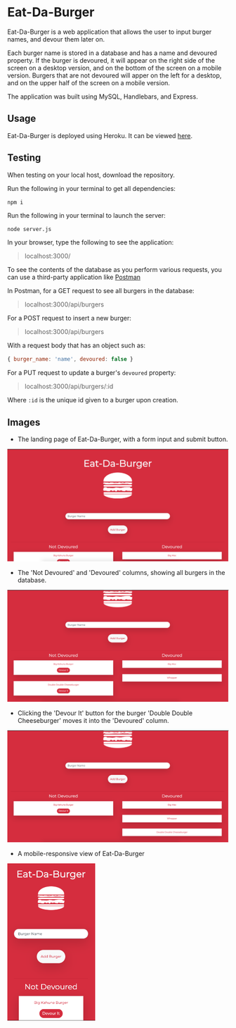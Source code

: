 # Eat-Da-Burger

Eat-Da-Burger is a web application that allows the user to input burger names, and devour them later on. 

Each burger name is stored in a database and has a name and devoured property. If the burger is devoured, it will appear on the right side of the screen on a desktop version, and on the bottom of the screen on a mobile version. Burgers that are not devoured will apper on the left for a desktop, and on the upper half of the screen on a mobile version. 

The application was built using MySQL, Handlebars, and Express.

## Usage

Eat-Da-Burger is deployed using Heroku. It can be viewed [here](https://mysterious-everglades-88130.herokuapp.com/).

## Testing

When testing on your local host, download the repository.

Run the following in your terminal to get all dependencies:
```bash
npm i
```

Run the following in your terminal to launch the server:
```
node server.js
```

In your browser, type the following to see the application:
> localhost:3000/

To see the contents of the database as you perform various requests, you can use a third-party application like [Postman](https://www.postman.com/downloads/)

In Postman, for a GET request to see all burgers in the database:
> localhost:3000/api/burgers

For a POST request to insert a new burger:
> localhost:3000/api/burgers

With a request body that has an object such as:
```JavaScript
{ burger_name: 'name', devoured: false }
```

For a PUT request to update a burger's `devoured` property:
> localhost:3000/api/burgers/:id

Where `:id` is the unique id given to a burger upon creation. 

## Images

* The landing page of Eat-Da-Burger, with a form input and submit button.

<img src="./images/1.png" width="600">

* The 'Not Devoured' and 'Devoured' columns, showing all burgers in the database.

<img src="./images/2.png" width="600">

* Clicking  the 'Devour It' button for the burger 'Double Double Cheeseburger' moves it into the 'Devoured' column.
  
<img src="./images/3.png" width="600">

* A mobile-responsive view of Eat-Da-Burger

<img src="./images/4.png" width="200">

